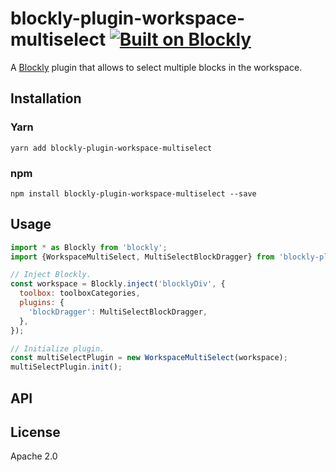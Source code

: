 # blockly-plugin-workspace-multiselect [![Built on Blockly](https://tinyurl.com/built-on-blockly)](https://github.com/google/blockly)

A [Blockly](https://www.npmjs.com/package/blockly) plugin that allows to select multiple blocks in the workspace.

## Installation

### Yarn
```
yarn add blockly-plugin-workspace-multiselect
```

### npm
```
npm install blockly-plugin-workspace-multiselect --save
```

## Usage

```js
import * as Blockly from 'blockly';
import {WorkspaceMultiSelect, MultiSelectBlockDragger} from 'blockly-plugin-workspace-multiselect';

// Inject Blockly.
const workspace = Blockly.inject('blocklyDiv', {
  toolbox: toolboxCategories,
  plugins: {
    'blockDragger': MultiSelectBlockDragger,
  },
});

// Initialize plugin.
const multiSelectPlugin = new WorkspaceMultiSelect(workspace);
multiSelectPlugin.init();
```

## API

<!--
  - TODO: describe the API.
  -->

## License
Apache 2.0
